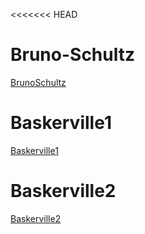<<<<<<< HEAD
# Bruno-Schultz

[BrunoSchultz](https://emckay03.github.io/My-Filing-Cabinet/bruno-schultz.html) 

# Baskerville1

[Baskerville1](https://emckay03.github.io/My-Filing-Cabinet/baskerville1.html)

# Baskerville2

[Baskerville2](https://emckay03.github.io/My-Filing-Cabinet/baskerville2.html)


